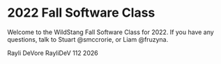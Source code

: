 # 2022 Fall Software Class

Welcome to the WildStang Fall Software Class for 2022. If you have any questions, talk to Stuart @smccrorie, or Liam @fruzyna.

Rayli DeVore RayliDeV 112 2026 
